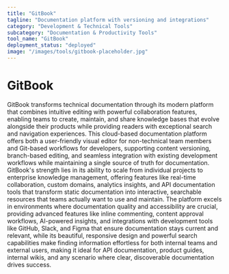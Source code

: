 ```yaml
---
title: "GitBook"
tagline: "Documentation platform with versioning and integrations"
category: "Development & Technical Tools"
subcategory: "Documentation & Productivity Tools"
tool_name: "GitBook"
deployment_status: "deployed"
image: "/images/tools/gitbook-placeholder.jpg"
---
```


# GitBook

GitBook transforms technical documentation through its modern platform that combines intuitive editing with powerful collaboration features, enabling teams to create, maintain, and share knowledge bases that evolve alongside their products while providing readers with exceptional search and navigation experiences. This cloud-based documentation platform offers both a user-friendly visual editor for non-technical team members and Git-based workflows for developers, supporting content versioning, branch-based editing, and seamless integration with existing development workflows while maintaining a single source of truth for documentation. GitBook's strength lies in its ability to scale from individual projects to enterprise knowledge management, offering features like real-time collaboration, custom domains, analytics insights, and API documentation tools that transform static documentation into interactive, searchable resources that teams actually want to use and maintain. The platform excels in environments where documentation quality and accessibility are crucial, providing advanced features like inline commenting, content approval workflows, AI-powered insights, and integrations with development tools like GitHub, Slack, and Figma that ensure documentation stays current and relevant, while its beautiful, responsive design and powerful search capabilities make finding information effortless for both internal teams and external users, making it ideal for API documentation, product guides, internal wikis, and any scenario where clear, discoverable documentation drives success.